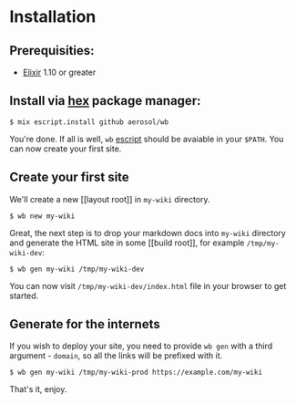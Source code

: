 # Installation

## Prerequisities:
  - [Elixir](https://elixir-lang.org/) 1.10 or greater

## Install via [hex](https://hex.pm/) package manager:

```
$ mix escript.install github aerosol/wb
```

You're done. If all is well, `wb` [escript](https://hexdocs.pm/mix/master/Mix.Tasks.Escript.Build.html) should be avaiable in your `$PATH`.
You can now create your first site.

## Create your first site

We'll create a new [[layout root]] in `my-wiki` directory.

```
$ wb new my-wiki
```

Great, the next step is to drop your markdown docs into `my-wiki` directory and
generate the HTML site in some [[build root]], for example `/tmp/my-wiki-dev`:

```
$ wb gen my-wiki /tmp/my-wiki-dev
```

You can now visit `/tmp/my-wiki-dev/index.html` file in your browser to get
started.

## Generate for the internets

If you wish to deploy your site, you need to provide `wb gen` with a third
argument - `domain`, so all the links will be prefixed with it.

```
$ wb gen my-wiki /tmp/my-wiki-prod https://example.com/my-wiki
```

That's it, enjoy.
